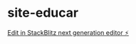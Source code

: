 # site-educar

[Edit in StackBlitz next generation editor ⚡️](https://stackblitz.com/~/github.com/rardevmtm/site-educar)